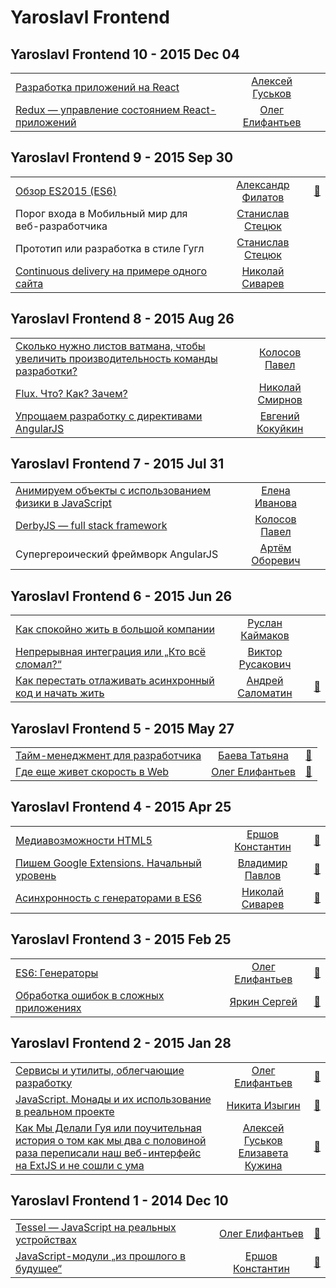 # Yaroslavl Frontend

## Yaroslavl Frontend 10 - 2015 Dec 04 
| | | |
| --- | :---: | --- |
| [Разработка приложений на React](https://youtu.be/zJl-KYBRgt4)  |  [Алексей Гуськов](speakers/Алексей%20Гуськов.md)  |    |
| [Redux — управление состоянием React-приложений](https://youtu.be/_2NeGzHTnlU)  |  [Олег Елифантьев](speakers/Олег%20Елифантьев.md)  |    |
## Yaroslavl Frontend 9 - 2015 Sep 30 
| | | |
| --- | :---: | --- |
| [Обзор ES2015 (ES6)](https://youtu.be/jupC6d0sH0k)  |  [Александр Филатов](speakers/Александр%20Филатов.md)  | [:notebook:](https://www.slideshare.net/AlexFilatov3/es2015es6)   |
| Порог входа в Мобильный мир для веб-разработчика  |  [Станислав Стецюк](speakers/Станислав%20Стецюк.md)  |    |
| Прототип или разработка в стиле Гугл  |  [Станислав Стецюк](speakers/Станислав%20Стецюк.md)  |    |
| [Continuous delivery на примере одного сайта](https://youtu.be/VNgtKpMLjlA)  |  [Николай Сиварев](speakers/Николай%20Сиварев.md)  |    |
## Yaroslavl Frontend 8 - 2015 Aug 26 
| | | |
| --- | :---: | --- |
| [Сколько нужно листов ватмана, чтобы увеличить производительность команды разработки?](https://youtu.be/tawzMADeHrQ)  |  [Колосов Павел](speakers/Колосов%20Павел.md)  |    |
| [Flux. Что? Как? Зачем?](https://youtu.be/9nVxf2vIfu8)  |  [Николай Смирнов](speakers/Николай%20Смирнов.md)  |    |
| [Упрощаем разработку с директивами AngularJS](https://youtu.be/kacAxqJX5xg)  |  [Евгений Кокуйкин](speakers/Евгений%20Кокуйкин.md)  |    |
## Yaroslavl Frontend 7 - 2015 Jul 31 
| | | |
| --- | :---: | --- |
| [Анимируем объекты с использованием физики в JavaScript](https://youtu.be/UH3tKb7B5xA)  |  [Елена Иванова](speakers/Елена%20Иванова.md)  |    |
| [DerbyJS — full stack framework](https://youtu.be/efKBpiJBIDs)  |  [Колосов Павел](speakers/Колосов%20Павел.md)  |    |
| Супергероический фреймворк AngularJS  |  [Артём Оборевич](speakers/Артём%20Оборевич.md)  |    |
## Yaroslavl Frontend 6 - 2015 Jun 26 
| | | |
| --- | :---: | --- |
| [Как спокойно жить в большой компании](https://youtu.be/CyVShof_JXI)  |  [Руслан Каймаков](speakers/Руслан%20Каймаков.md)  |    |
| [Непрерывная интеграция или „Кто всё сломал?“](https://youtu.be/8TgnLP26op8)  |  [Виктор Русакович](speakers/Виктор%20Русакович.md)  |    |
| [Как перестать отлаживать асинхронный код и начать жить](https://youtu.be/zibh84Eqitg)  |  [Андрей Саломатин](speakers/Андрей%20Саломатин.md)  | [:notebook:](https://www.slideshare.net/moscowjs/ss-47134995)   |
## Yaroslavl Frontend 5 - 2015 May 27 
| | | |
| --- | :---: | --- |
| [Тайм-менеджмент для разработчика](https://youtu.be/-mx5RmTIQok)  |  [Баева Татьяна](speakers/Баева%20Татьяна.md)  | [:notebook:](https://www.slideshare.net/BaevaTatyana/ss-48610182)   |
| [Где еще живет скорость в Web](https://youtu.be/dutbCWTpbe8)  |  [Олег Елифантьев](speakers/Олег%20Елифантьев.md)  | [:notebook:](http://olegas.github.io/talks-improve-rendering-speed/)   |
## Yaroslavl Frontend 4 - 2015 Apr 25 
| | | |
| --- | :---: | --- |
| [Медиавозможности HTML5](https://youtu.be/_gZXYjlBfnw)  |  [Ершов Константин](speakers/Ершов%20Константин.md)  | [:notebook:](https://www.slideshare.net/oelifantiev/webrtc-47460817)   |
| [Пишем Google Extensions. Начальный уровень](https://youtu.be/uSXAbqCPTOM)  |  [Владимир Павлов](speakers/Владимир%20Павлов.md)  | [:notebook:](https://www.slideshare.net/oelifantiev/google-extensions-47452673)   |
| [Асинхронность с генераторами в ES6](https://youtu.be/kXAjMZ_SBls)  |  [Николай Сиварев](speakers/Николай%20Сиварев.md)  | [:notebook:](http://kolyaj.name/generators-async/)   |
## Yaroslavl Frontend 3 - 2015 Feb 25 
| | | |
| --- | :---: | --- |
| [ES6: Генераторы](https://youtu.be/MnT4JIDkqkQ)  |  [Олег Елифантьев](speakers/Олег%20Елифантьев.md)  | [:notebook:](https://www.slideshare.net/oelifantiev/es6-45129879)   |
| [Обработка ошибок в сложных приложениях](https://youtu.be/FdE8qgkK_BE)  |  [Яркин Сергей](speakers/Яркин%20Сергей.md)  | [:notebook:](https://www.slideshare.net/oelifantiev/ss-45129760)   |
## Yaroslavl Frontend 2 - 2015 Jan 28 
| | | |
| --- | :---: | --- |
| [Cервисы и утилиты, облегчающие разработку](https://youtu.be/VnJbm8fwPuA)  |  [Олег Елифантьев](speakers/Олег%20Елифантьев.md)  | [:notebook:](https://www.slideshare.net/oelifantiev/yarfrontend-2-useful-services)   |
| [JavaScript. Монады и их использование в реальном проекте](https://youtu.be/ErgssKXVsUw)  |  [Никита Изыгин](speakers/Никита%20Изыгин.md)  | [:notebook:](https://www.slideshare.net/calacitizen/monads-43507724)   |
| [Как Мы Делали Гуя или поучительная история о том как мы два с половиной раза переписали наш веб-интерфейс на ExtJS и не сошли с ума](https://youtu.be/Ksq9OTlZNSM)  |  [Алексей Гуськов](speakers/Алексей%20Гуськов.md)  [Елизавета Кужина](speakers/Елизавета%20Кужина.md)  | [:notebook:](https://www.slideshare.net/oelifantiev/yarfrontend-2)   |
## Yaroslavl Frontend 1 - 2014 Dec 10 
| | | |
| --- | :---: | --- |
| [Tessel — JavaScript на реальных устройствах](https://youtu.be/s9JJ_PbVCIA)  |  [Олег Елифантьев](speakers/Олег%20Елифантьев.md)  | [:notebook:](https://www.slideshare.net/oelifantiev/yar-frontend-1-tessel)   |
| [JavaScript-модули „из прошлого в будущее“](https://youtu.be/6r62UorqXK4)  |  [Ершов Константин](speakers/Ершов%20Константин.md)  | [:notebook:](https://www.slideshare.net/oelifantiev/javascript-42845282)   |
